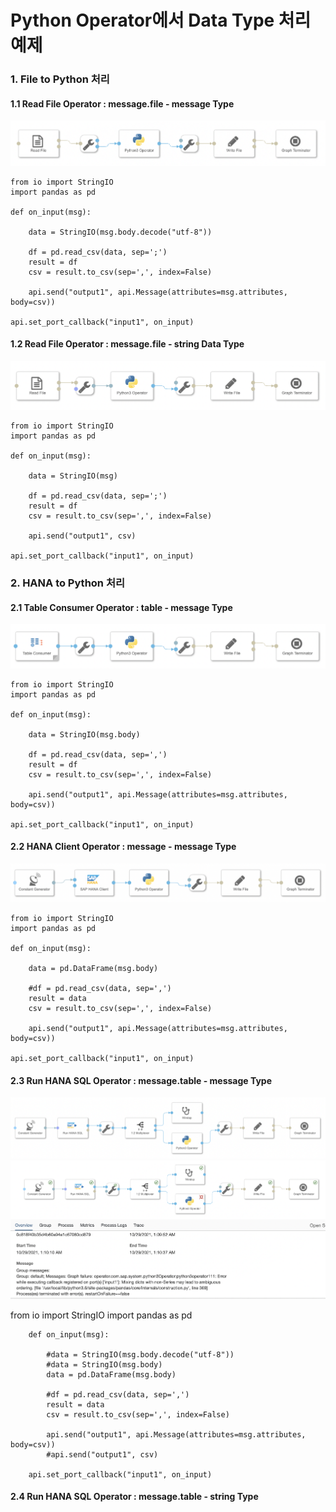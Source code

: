# Python Operator에서 Data Type 처리 예제

### 1. File to Python 처리
#### 1.1 Read File Operator : message.file - message Type
![](/dataconversion/images/1.FilePython.png)<br>

    from io import StringIO
    import pandas as pd

    def on_input(msg):

        data = StringIO(msg.body.decode("utf-8"))

        df = pd.read_csv(data, sep=';')
        result = df
        csv = result.to_csv(sep=',', index=False)

        api.send("output1", api.Message(attributes=msg.attributes, body=csv))

    api.set_port_callback("input1", on_input)

#### 1.2 Read File Operator : message.file - string Data Type
![](/dataconversion/images/2.FilePython.png)<br>

    from io import StringIO
    import pandas as pd

    def on_input(msg):

        data = StringIO(msg)

        df = pd.read_csv(data, sep=';')
        result = df
        csv = result.to_csv(sep=',', index=False)

        api.send("output1", csv)

    api.set_port_callback("input1", on_input)

### 2. HANA to Python 처리

#### 2.1 Table Consumer Operator : table - message Type
![](/dataconversion/images/3.HanaPython.png)<br>
    
    from io import StringIO
    import pandas as pd

    def on_input(msg):

        data = StringIO(msg.body)

        df = pd.read_csv(data, sep=',')
        result = df
        csv = result.to_csv(sep=',', index=False)

        api.send("output1", api.Message(attributes=msg.attributes, body=csv))

    api.set_port_callback("input1", on_input)

#### 2.2 HANA Client Operator : message - message Type
![](/dataconversion/images/4.HanaPython.png)<br>
    
    from io import StringIO
    import pandas as pd

    def on_input(msg):

        data = pd.DataFrame(msg.body)

        #df = pd.read_csv(data, sep=',')
        result = data
        csv = result.to_csv(sep=',', index=False)

        api.send("output1", api.Message(attributes=msg.attributes, body=csv))

    api.set_port_callback("input1", on_input)

#### 2.3 Run HANA SQL Operator : message.table - message Type
![](/dataconversion/images/5.HanaPython.png)<br>
![](/dataconversion/images/5.HanaPython_Error.png)<br>

from io import StringIO
import pandas as pd

        def on_input(msg):

            #data = StringIO(msg.body.decode("utf-8"))
            #data = StringIO(msg.body)
            data = pd.DataFrame(msg.body)

            #df = pd.read_csv(data, sep=',')
            result = data
            csv = result.to_csv(sep=',', index=False)

            api.send("output1", api.Message(attributes=msg.attributes, body=csv))
            #api.send("output1", csv)

        api.set_port_callback("input1", on_input)

#### 2.4 Run HANA SQL Operator : message.table - string Type

